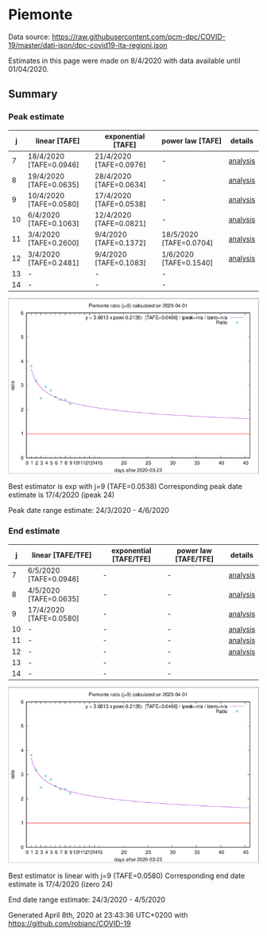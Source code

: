 # Piemonte


Data source: https://raw.githubusercontent.com/pcm-dpc/COVID-19/master/dati-json/dpc-covid19-ita-regioni.json

Estimates in this page were made on 8/4/2020 with data available until 01/04/2020.


## Summary 

### Peak estimate 
|j|linear [TAFE]|exponential [TAFE]|power law [TAFE]|details|
|---|----|-----------|---------|-------|
|7|18/4/2020 [TAFE=0.0946]|21/4/2020 [TAFE=0.0976]|-|[analysis](COVID-19_piemonte_j7_2020-04-01.md)|
|8|19/4/2020 [TAFE=0.0635]|28/4/2020 [TAFE=0.0634]|-|[analysis](COVID-19_piemonte_j8_2020-04-01.md)|
|9|10/4/2020 [TAFE=0.0580]|17/4/2020 [TAFE=0.0538]|-|[analysis](COVID-19_piemonte_j9_2020-04-01.md)|
|10|6/4/2020 [TAFE=0.1063]|12/4/2020 [TAFE=0.0821]|-|[analysis](COVID-19_piemonte_j10_2020-04-01.md)|
|11|3/4/2020 [TAFE=0.2600]|9/4/2020 [TAFE=0.1372]|18/5/2020 [TAFE=0.0704]|[analysis](COVID-19_piemonte_j11_2020-04-01.md)|
|12|3/4/2020 [TAFE=0.2481]|9/4/2020 [TAFE=0.1083]|1/6/2020 [TAFE=0.1540]|[analysis](COVID-19_piemonte_j12_2020-04-01.md)|
|13|-|-|-||
|14|-|-|-||

![best peak estimate](COVID-19_piemonte_j9_2020-04-01.png)

Best estimator is exp with j=9 (TAFE=0.0538)
Corresponding peak date estimate is 17/4/2020 (ipeak 24)


Peak date range estimate: 24/3/2020 - 4/6/2020

### End estimate 
|j|linear [TAFE/TFE]|exponential [TAFE/TFE]|power law [TAFE/TFE]|details|
|---|----|-----------|---------|-------|
|7|6/5/2020 [TAFE=0.0946]|-|-|[analysis](COVID-19_piemonte_j7_2020-04-01.md)|
|8|4/5/2020 [TAFE=0.0635]|-|-|[analysis](COVID-19_piemonte_j8_2020-04-01.md)|
|9|17/4/2020 [TAFE=0.0580]|-|-|[analysis](COVID-19_piemonte_j9_2020-04-01.md)|
|10|-|-|-|[analysis](COVID-19_piemonte_j10_2020-04-01.md)|
|11|-|-|-|[analysis](COVID-19_piemonte_j11_2020-04-01.md)|
|12|-|-|-|[analysis](COVID-19_piemonte_j12_2020-04-01.md)|
|13|-|-|-||
|14|-|-|-||

![best zero estimate](COVID-19_piemonte_j9_2020-04-01.png)

Best estimator is linear with j=9 (TAFE=0.0580)
Corresponding end date estimate is 17/4/2020 (izero 24)


End date range estimate: 24/3/2020 - 4/5/2020

Generated April 8th, 2020 at 23:43:36 UTC+0200 with https://github.com/robianc/COVID-19
